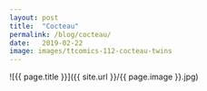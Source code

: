 ```yaml
---
layout: post
title:  "Cocteau"
permalink: /blog/cocteau/
date:   2019-02-22
image: images/ttcomics-112-cocteau-twins
---
```

![{{ page.title }}]({{ site.url }}/{{ page.image }}.jpg)
